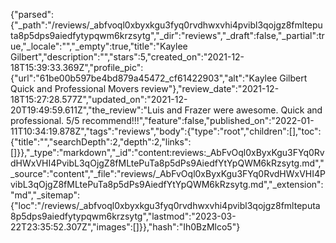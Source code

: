 {"parsed":{"_path":"/reviews/_abfvoql0xbyxkgu3fyq0rvdhwxvhi4pvibl3qojgz8fmlteputa8p5dps9aiedfytypqwm6krzsytg","_dir":"reviews","_draft":false,"_partial":true,"_locale":"","_empty":true,"title":"Kaylee Gilbert","description":"","stars":5,"created_on":"2021-12-18T15:39:33.369Z","profile_pic":{"url":"61be00b597be4bd879a45472_cf61422903","alt":"Kaylee Gilbert Quick and Professional Movers review"},"review_date":"2021-12-18T15:27:28.577Z","updated_on":"2021-12-20T19:49:59.611Z","the_review":"Luis and Frazer were awesome. Quick and professional. 5/5 recommend!!!","feature":false,"published_on":"2022-01-11T10:34:19.878Z","tags":"reviews","body":{"type":"root","children":[],"toc":{"title":"","searchDepth":2,"depth":2,"links":[]}},"_type":"markdown","_id":"content:reviews:_AbFvOql0xByxKgu3FYq0RvdHWxVHI4PvibL3qOjgZ8fMLtePuTa8p5dPs9AiedfYtYpQWM6kRzsytg.md","_source":"content","_file":"reviews/_AbFvOql0xByxKgu3FYq0RvdHWxVHI4PvibL3qOjgZ8fMLtePuTa8p5dPs9AiedfYtYpQWM6kRzsytg.md","_extension":"md","_sitemap":{"loc":"/reviews/_abfvoql0xbyxkgu3fyq0rvdhwxvhi4pvibl3qojgz8fmlteputa8p5dps9aiedfytypqwm6krzsytg","lastmod":"2023-03-22T23:35:52.307Z","images":[]}},"hash":"Ih0BzMlco5"}